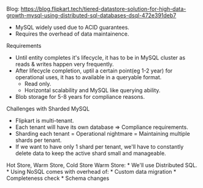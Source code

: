 Blog: https://blog.flipkart.tech/tiered-datastore-solution-for-high-data-growth-mysql-using-distributed-sql-databases-dsql-472e391deb7

* MySQL widely used due to ACID guarantees.
* Requires the overhead of data maintainence.

Requirements
* Until entity completes it's lifecycle, it has to be in MySQL cluster as reads & writes happen very frequently.
* After lifecycle completion, uptil a certain point(eg 1-2 year) for operational uses, it has to available in a queryable format.
    * Read only.
    * Horizontal scalability and MySQL like querying ability.
* Blob storage for 5-8 years for compliance reasons.

Challenges with Sharded MySQL
* Flipkart is multi-tenant.
* Each tenant will have its own database => Compliance requirements.
* Sharding each tenant = Operational nightmare = Maintaining multiple shards per tenant.
* If we want to have only 1 shard per tenant, we'll have to constantly delete data to keep the active shard small and manageable.


Hot Store, Warm Store, Cold Store
Warm Store: 
    * We'll use Distributed SQL.
    * Using NoSQL comes with overhead of:
        * Custom data migration
        * Completeness check
        * Schema changes
